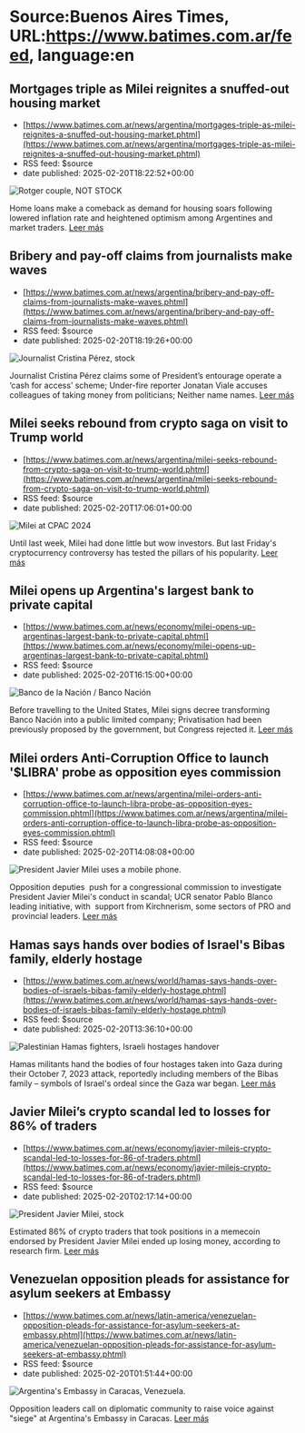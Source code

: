 # Source:Buenos Aires Times, URL:https://www.batimes.com.ar/feed, language:en

## Mortgages triple as Milei reignites a snuffed-out housing market
 - [https://www.batimes.com.ar/news/argentina/mortgages-triple-as-milei-reignites-a-snuffed-out-housing-market.phtml](https://www.batimes.com.ar/news/argentina/mortgages-triple-as-milei-reignites-a-snuffed-out-housing-market.phtml)
 - RSS feed: $source
 - date published: 2025-02-20T18:22:52+00:00

<p><img src="https://fotos.perfil.com/2025/02/20/trim/540/304/rotger-couple-not-stock-1970975.jpg" alt="Rotger couple, NOT STOCK" /></p>Home loans make a comeback as demand for housing soars following lowered inflation rate and heightened optimism among Argentines and market traders.  <a href="https://www.batimes.com.ar/news/argentina/mortgages-triple-as-milei-reignites-a-snuffed-out-housing-market.phtml">Leer más</a>

## Bribery and pay-off claims from journalists make waves
 - [https://www.batimes.com.ar/news/argentina/bribery-and-pay-off-claims-from-journalists-make-waves.phtml](https://www.batimes.com.ar/news/argentina/bribery-and-pay-off-claims-from-journalists-make-waves.phtml)
 - RSS feed: $source
 - date published: 2025-02-20T18:19:26+00:00

<p><img src="https://fotos.perfil.com/2025/02/20/trim/540/304/journalist-cristina-perez-stock-1970977.jpg" alt="Journalist Cristina Pérez, stock" /></p>Journalist Cristina Pérez claims some of President’s entourage operate a ‘cash for access’ scheme; Under-fire reporter Jonatan Viale accuses colleagues of taking money from politicians; Neither name names.
 <a href="https://www.batimes.com.ar/news/argentina/bribery-and-pay-off-claims-from-journalists-make-waves.phtml">Leer más</a>

## Milei seeks rebound from crypto saga on visit to Trump world
 - [https://www.batimes.com.ar/news/argentina/milei-seeks-rebound-from-crypto-saga-on-visit-to-trump-world.phtml](https://www.batimes.com.ar/news/argentina/milei-seeks-rebound-from-crypto-saga-on-visit-to-trump-world.phtml)
 - RSS feed: $source
 - date published: 2025-02-20T17:06:01+00:00

<p><img src="https://fotos.perfil.com/2025/02/20/trim/540/304/milei-at-cpac-2024-1970917.jpg" alt="Milei at CPAC 2024" /></p>Until last week, Milei had done little but wow investors. But last Friday's cryptocurrency controversy has tested the pillars of his popularity. <a href="https://www.batimes.com.ar/news/argentina/milei-seeks-rebound-from-crypto-saga-on-visit-to-trump-world.phtml">Leer más</a>

## Milei opens up Argentina's largest bank to private capital
 - [https://www.batimes.com.ar/news/economy/milei-opens-up-argentinas-largest-bank-to-private-capital.phtml](https://www.batimes.com.ar/news/economy/milei-opens-up-argentinas-largest-bank-to-private-capital.phtml)
 - RSS feed: $source
 - date published: 2025-02-20T16:15:00+00:00

<p><img src="https://fotos.perfil.com/2025/02/20/trim/540/304/banco-de-la-nacion-banco-nacion-1971067.jpg" alt="Banco de la Nación / Banco Nación" /></p>Before travelling to the United States, Milei signs decree transforming Banco Nación into a public limited company; Privatisation had been previously proposed by the government, but Congress rejected it.
 <a href="https://www.batimes.com.ar/news/economy/milei-opens-up-argentinas-largest-bank-to-private-capital.phtml">Leer más</a>

## Milei orders Anti-Corruption Office to launch '$LIBRA' probe as opposition eyes commission
 - [https://www.batimes.com.ar/news/argentina/milei-orders-anti-corruption-office-to-launch-libra-probe-as-opposition-eyes-commission.phtml](https://www.batimes.com.ar/news/argentina/milei-orders-anti-corruption-office-to-launch-libra-probe-as-opposition-eyes-commission.phtml)
 - RSS feed: $source
 - date published: 2025-02-20T14:08:08+00:00

<p><img src="https://fotos.perfil.com/2025/02/20/trim/540/304/president-javier-milei-uses-a-mobile-phone-1970767.jpg" alt="President Javier Milei uses a mobile phone." /></p>Opposition deputies  push for a congressional commission to investigate President Javier Milei's conduct in scandal; UCR senator Pablo Blanco leading initiative, with  support from Kirchnerism, some sectors of PRO and  provincial leaders. <a href="https://www.batimes.com.ar/news/argentina/milei-orders-anti-corruption-office-to-launch-libra-probe-as-opposition-eyes-commission.phtml">Leer más</a>

## Hamas says hands over bodies of Israel's Bibas family, elderly hostage
 - [https://www.batimes.com.ar/news/world/hamas-says-hands-over-bodies-of-israels-bibas-family-elderly-hostage.phtml](https://www.batimes.com.ar/news/world/hamas-says-hands-over-bodies-of-israels-bibas-family-elderly-hostage.phtml)
 - RSS feed: $source
 - date published: 2025-02-20T13:36:10+00:00

<p><img src="https://fotos.perfil.com/2025/02/20/trim/540/304/palestinian-hamas-fighters-israeli-hostages-handover-1970746.jpg" alt="Palestinian Hamas fighters, Israeli hostages handover" /></p>Hamas militants hand the bodies of four hostages taken into Gaza during their October 7, 2023 attack, reportedly including members of the Bibas family – symbols of Israel's ordeal since the Gaza war began.
 <a href="https://www.batimes.com.ar/news/world/hamas-says-hands-over-bodies-of-israels-bibas-family-elderly-hostage.phtml">Leer más</a>

## Javier Milei’s crypto scandal led to losses for 86% of traders
 - [https://www.batimes.com.ar/news/economy/javier-mileis-crypto-scandal-led-to-losses-for-86-of-traders.phtml](https://www.batimes.com.ar/news/economy/javier-mileis-crypto-scandal-led-to-losses-for-86-of-traders.phtml)
 - RSS feed: $source
 - date published: 2025-02-20T02:17:14+00:00

<p><img src="https://fotos.perfil.com/2025/02/20/trim/540/304/president-javier-milei-stock-1970643.jpg" alt="President Javier Milei, stock" /></p>Estimated 86% of crypto traders that took positions in a memecoin endorsed by President Javier Milei ended up losing money, according to research firm.
 <a href="https://www.batimes.com.ar/news/economy/javier-mileis-crypto-scandal-led-to-losses-for-86-of-traders.phtml">Leer más</a>

## Venezuelan opposition pleads for assistance for asylum seekers at Embassy
 - [https://www.batimes.com.ar/news/latin-america/venezuelan-opposition-pleads-for-assistance-for-asylum-seekers-at-embassy.phtml](https://www.batimes.com.ar/news/latin-america/venezuelan-opposition-pleads-for-assistance-for-asylum-seekers-at-embassy.phtml)
 - RSS feed: $source
 - date published: 2025-02-20T01:51:44+00:00

<p><img src="https://fotos.perfil.com/2024/12/04/trim/540/304/argentinas-embassy-in-caracas-venezuela-1923964.jpg" alt="Argentina's Embassy in Caracas, Venezuela." /></p>Opposition leaders call on diplomatic community to raise voice against "siege" at Argentina's Embassy in Caracas. <a href="https://www.batimes.com.ar/news/latin-america/venezuelan-opposition-pleads-for-assistance-for-asylum-seekers-at-embassy.phtml">Leer más</a>

